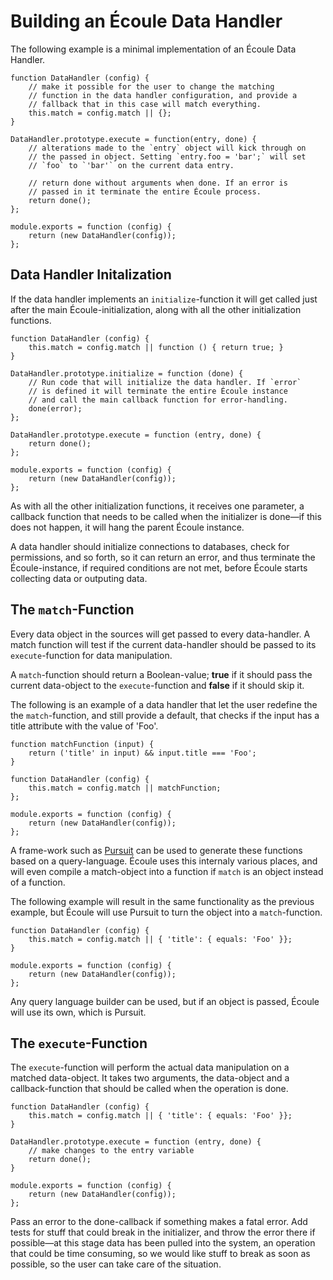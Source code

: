 # Building an Écoule Data Handler
The following example is a minimal implementation of an Écoule Data Handler.

    function DataHandler (config) {
        // make it possible for the user to change the matching
        // function in the data handler configuration, and provide a
        // fallback that in this case will match everything.
        this.match = config.match || {};
    }

    DataHandler.prototype.execute = function(entry, done) {
        // alterations made to the `entry` object will kick through on
        // the passed in object. Setting `entry.foo = 'bar';` will set
        // `foo` to `'bar'` on the current data entry.

        // return done without arguments when done. If an error is
        // passed in it terminate the entire Écoule process.
        return done();
    };

    module.exports = function (config) {
        return (new DataHandler(config));
    };


## Data Handler Initalization
If the data handler implements an `initialize`-function it will get called just after the main Écoule-initialization, along with all the other initialization functions.

    function DataHandler (config) {
        this.match = config.match || function () { return true; }
    }

    DataHandler.prototype.initialize = function (done) {
        // Run code that will initialize the data handler. If `error`
        // is defined it will terminate the entire Écoule instance
        // and call the main callback function for error-handling.
        done(error);
    };

    DataHandler.prototype.execute = function (entry, done) {
        return done();
    };

    module.exports = function (config) {
        return (new DataHandler(config));
    };

As with all the other initialization functions, it receives one parameter, a callback function that needs to be called when the initializer is done—if this does not happen, it will hang the parent Écoule instance.

A data handler should initialize connections to databases, check for permissions, and so forth, so it can return an error, and thus terminate the Écoule-instance, if required conditions are not met, before Écoule starts collecting data or outputing data.


## The `match`-Function
Every data object in the sources will get passed to every data-handler. A match function will test if the current data-handler should be passed to its `execute`-function for data manipulation.

A `match`-function should return a Boolean-value; **true** if it should pass the current data-object to the `execute`-function and **false** if it should skip it.

The following is an example of a data handler that let the user redefine the the `match`-function, and still provide a default, that checks if the input has a title attribute with the value of 'Foo'.

    function matchFunction (input) {
        return ('title' in input) && input.title === 'Foo';
    }

    function DataHandler (config) {
        this.match = config.match || matchFunction;
    };

    module.exports = function (config) {
        return (new DataHandler(config));
    };

A frame-work such as [Pursuit](https://github.com/gausby/pursuit/) can be used to generate these functions based on a query-language. Écoule uses this internaly various places, and will even compile a match-object into a function if `match` is an object instead of a function.

The following example will result in the same functionality as the previous example, but Écoule will use Pursuit to turn the object into a `match`-function.

    function DataHandler (config) {
        this.match = config.match || { 'title': { equals: 'Foo' }};
    }

    module.exports = function (config) {
        return (new DataHandler(config));
    };

Any query language builder can be used, but if an object is passed, Écoule will use its own, which is Pursuit.


## The `execute`-Function
The `execute`-function will perform the actual data manipulation on a matched data-object. It takes two arguments, the data-object and a callback-function that should be called when the operation is done.

    function DataHandler (config) {
        this.match = config.match || { 'title': { equals: 'Foo' }};
    }

    DataHandler.prototype.execute = function (entry, done) {
        // make changes to the entry variable
        return done();
    }

    module.exports = function (config) {
        return (new DataHandler(config));
    };

Pass an error to the done-callback if something makes a fatal error. Add tests for stuff that could break in the initializer, and throw the error there if possible—at this stage data has been pulled into the system, an operation that could be time consuming, so we would like stuff to break as soon as possible, so the user can take care of the situation.
